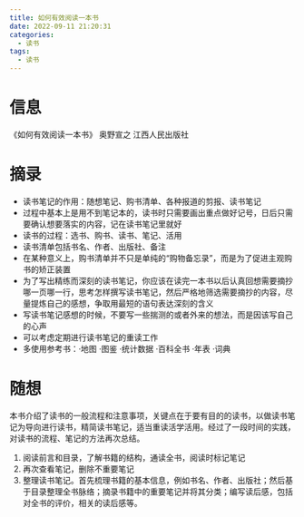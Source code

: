 ```yaml
---
title: 如何有效阅读一本书
date: 2022-09-11 21:20:31
categories: 
  - 读书
tags: 
  - 读书
---
```


# 信息

《如何有效阅读一本书》 奥野宣之 江西人民出版社

# 摘录

- 读书笔记的作用：随想笔记、购书清单、各种报道的剪报、读书笔记
- 过程中基本上是用不到笔记本的，读书时只需要画出重点做好记号，日后只需要确认想要落实的内容，记在读书笔记里就好
- 读书的过程：选书、购书、读书、笔记、活用
- 读书清单包括书名、作者、出版社、备注
- 在某种意义上，购书清单并不只是单纯的“购物备忘录”，而是为了促进主观购书的矫正装置
- 为了写出精练而深刻的读书笔记，你应该在读完一本书以后认真回想需要摘抄哪一页哪一行，思考怎样撰写读书笔记，然后严格地筛选需要摘抄的内容，尽量提炼自己的感想，争取用最短的语句表达深刻的含义
- 写读书笔记感想的时候，不要写一些揣测的或者外来的想法，而是因该写自己的心声
- 可以考虑定期进行读书笔记的重读工作
- 多使用参考书：·地图 ·图鉴 ·统计数据 ·百科全书 ·年表 ·词典

# 随想

本书介绍了读书的一般流程和注意事项，关键点在于要有目的的读书，以做读书笔记为导向进行读书，精简读书笔记，适当重读活学活用。经过了一段时间的实践，对读书的流程、笔记的方法再次总结。

1. 阅读前言和目录，了解书籍的结构，通读全书，阅读时标记笔记
2. 再次查看笔记，删除不重要笔记
3. 整理读书笔记。首先梳理书籍的基本信息，例如书名、作者、出版社；然后基于目录整理全书脉络；摘录书籍中的重要笔记并将其分类；编写读后感，包括对全书的评价，相关的读后感等。

